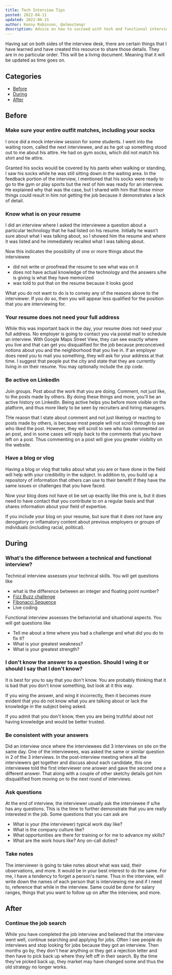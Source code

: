 ```yaml
---
title: Tech Interview Tips
posted: 2022-04-11
updated: 2022-06-15
author: Kenny Robinson, @almostengr
description: Advice on how to succeed with tech and functional interviews.
---
```


Having sat on both sides of the interview desk, there are certain things that I have learned 
and have created this resource to share those details. They are in no particular order.
This will be a living document. Meaning that it will be updated as time goes on.

## Categories

* [Before](#before)
* [During](#during)
* [After](#after)

## Before

### Make sure your entire outfit matches, including your socks

I once did a mock interview session for some students. I went into the waiting room, called 
the next interviewee, and as he got up something stood out to me about his attire. 
He had on gym socks, which did not match his shirt and tie attire.

Granted his socks would be covered by his pants when walking or standing, I saw his socks 
while he was still sitting down in the waiting area. In the feedback portion of the interview, 
I mentioned that his socks were ready to go to the gym or play sports but the rest of him 
was ready for an interview. He explained why that was the case, but I shared with him that those 
minor things could result in him not getting the job because it demonstrates a lack of detail.

### Know what is on your resume

I did an interview where I asked the interviewee a question about a particular technology that he 
had listed on his resume. Initially he wasn't sure about what I was talking about, so I showed him 
the resume and where it was listed and he immediately recalled what I was talking about. 

Now this indicates the possibility of one or more things about the interviewee

* did not write or proofread the resume to see what was on it
* does not have actual knowledge of the technology and the answers s/he is giving is what they have memorized
* was told to put that on the resume because it looks good

What you do not want to do is to convey any of the reasons above to the interviewer. If you 
do so, then you will appear less qualified for the position that you are interviewing for.

### Your resume does not need your full address

While this was important back in the day, your resume does not need your full address. No employer
is going to contact you via postal mail to schedule an interview.
With Google Maps Street View, they can see exactly where you live and that can get you disqualified for 
the job because preconceived notions about you and the neighborhood that you live in.
If an employer does need you to mail 
you something, they will ask for your address at that time. I suggest that people put the city and 
state that they are currently living in on their resume. You may optionally include the zip code.

### Be active on LinkedIn

Join groups. Post about the work that you are doing. Comment, not just like, to the posts 
made by others. By doing these things and more, you'll be an active history on LinkedIn. Being 
active helps you before more visible on the platform, and thus more likely to be seen by 
recruiters and hiring managers.

THe reaosn that I state about comment and not just likeinyg or reacting to posts made by others, 
is because most people will not scroll through to see who liked the post. However, they will 
scroll to see who has commented on an post, and in some cases will reply back to the comments 
that you have left on a post. Thus commenting on a post will give you greater visibilty on the 
website.

### Have a blog or vlog

Having a blog or vlog that talks about what you are or have done in the field will help 
with your credibility in the subject. In addition to, you build up a repository of information
that others can use to their benefit if they have the same issues or challenges that you have faced. 

Now your blog does not have ot be set up exactly like this one is, but it does need to have 
contact that you contribute to on a regular basis and that shares information about your 
field of expertise. 

If you include your blog on your resume, but sure that it does not have any derogatory or 
inflamatory content about previous employers or groups of individuals (including racial, 
political).


## During

### What's the difference between a technical and functional interview? 

Technical interview assesses your technical skills. 
You will get questions like

* what is the difference between an integer and floating point number? 
* <a href="https://github.com/almostengr/coding-challenge/tree/main/fizzbuzz" target="_blank">Fizz Buzz challenge</a>
* <a href="https://github.com/almostengr/coding-challenge/tree/main/fibonacci" target="_blank">Fibonacci Sequence</a>
* Live coding

Functional interview assesses the behaviorial and situational aspects. 
You will get questions like 

* Tell me about a time where you had a challenge and what did you do to fix it? 
* What is your greatest weakness? 
* What is your greatest strength?

### I don't know the answer to a question. Should I wing it or should I say that I don't know?

It is best for you to say that you don't know. You are probably thinking that it is bad that 
you don't know something, but look at it this way.

If you wing the answer, and wing it incorrectly, 
then it becomes more evident that you do not know what you are talking about or lack the 
knowledge in the subject being asked. 

If you admit that you don't know, then you are being truthful about not having knowledge and 
would be better trusted.

### Be consistent with your answers

Did an interview once where the interviewees did 3 interviews on site on the same day. One of the 
interviewees, was asked the same or similar question in 2 of the 3 interviews. In the post-interview
meeting where all the interviewers get together and discuss about each candidate, this one 
interviewee told the first interviewer one answer and gave the second one a different answer. 
That along with a couple of other sketchy details got him disqualified from moving on to the 
next round of interviews.

### Ask questions

At the end of interview, the interviewer usually ask the interviewee if s/he has any questions. 
This is the time to further demonstrate that you are really interested in the job. Some questions
that you can ask are

* What is your (the interviewer) typical work day like? 
* What is the company culture like? 
* What opportunities are there for training or for me to advance my skills?
* What are the work hours like? Any on-call duties?

### Take notes

The interviewer is going to take notes about what was said, their observations, and more. It would be 
in your best interest to do the same. For me, I have a tendency to forget a person's name. Thus in the 
interview, will write down the names of each person that is interviewing me and if I need to, reference 
that while in the interview. Same could be done for salary ranges, things that you want to follow up 
on after the interview, and more. 

## After

### Continue the job search 

While you have completed the job interview and believed that the interview went well, continue searching 
and applying for jobs. Often I see people do interviews and stop looking for jobs because they got an 
interview. Then months go by, they don't hear anything or they get a rejection letter and then have 
to pick back up where they left off in their search. By the time they've picked back up, they market 
may have changed some and thus the old strategy no longer works. 
